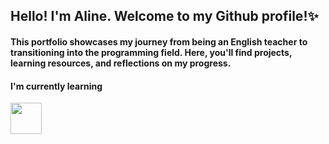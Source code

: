 ## Hello! I'm Aline. Welcome to my Github profile!✨
#### This portfolio showcases my journey from being an English teacher to transitioning into the programming field. Here, you'll find projects, learning resources, and reflections on my progress.

#### I'm currently learning
<img src="https://cdn.jsdelivr.net/gh/devicons/devicon@latest/icons/python/python-original-wordmark.svg" height='50' />
